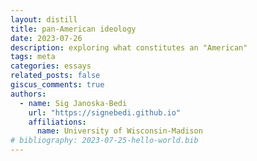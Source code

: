 ```yaml
---
layout: distill
title: pan-American ideology
date: 2023-07-26
description: exploring what constitutes an "American"
tags: meta
categories: essays
related_posts: false
giscus_comments: true
authors:
  - name: Sig Janoska-Bedi
    url: "https://signebedi.github.io"
    affiliations:
      name: University of Wisconsin-Madison
# bibliography: 2023-07-25-hello-world.bib
---
```


